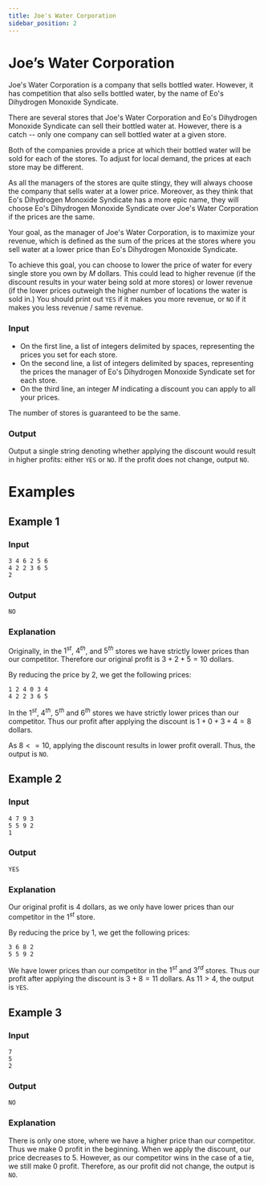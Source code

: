 ```yaml
---
title: Joe's Water Corporation
sidebar_position: 2
---
```


# Joe’s Water Corporation

Joe's Water Corporation is a company that sells bottled water. However, it has competition that also sells bottled water, by the name of Eo's Dihydrogen Monoxide Syndicate.

There are several stores that Joe's Water Corporation and Eo's Dihydrogen Monoxide Syndicate can sell their bottled water at.
However, there is a catch -- only one company can sell bottled water at a given store.

Both of the companies provide a price at which their bottled water will be sold for each of the stores.
To adjust for local demand, the prices at each store may be different.

As all the managers of the stores are quite stingy, they will always choose the company that sells water at a lower price.
Moreover, as they think that Eo's Dihydrogen Monoxide Syndicate has a more epic name, they will choose Eo's Dihydrogen Monoxide Syndicate over Joe's Water Corporation if the prices are the same.

Your goal, as the manager of Joe's Water Corporation, is to maximize your revenue, which is defined as the sum of the prices at the stores where you sell water at a lower price than Eo's Dihydrogen Monoxide Syndicate.

To achieve this goal, you can choose to lower the price of water for every single store you own by $M$ dollars. This could lead to higher revenue (if the discount results in your water being sold at more stores) or lower revenue (if the lower prices outweigh the higher number of locations the water is sold in.) You should print out `YES` if it makes you more revenue, or `NO` if it makes you less revenue / same revenue.

### Input

- On the first line, a list of integers delimited by spaces, representing the prices you set for each store.
- On the second line, a list of integers delimited by spaces, representing the prices the manager of Eo's Dihydrogen Monoxide Syndicate set for each store.
- On the third line, an integer $M$ indicating a discount you can apply to all your prices.

The number of stores is guaranteed to be the same.

### Output

Output a single string denoting whether applying the discount would result in higher profits: either `YES` or `NO`.
If the profit does not change, output `NO`.

# Examples

## Example 1

### Input

```
3 4 6 2 5 6
4 2 2 3 6 5
2
```

### Output

```
NO
```

### Explanation

Originally, in the $1^{st}$, $4^{th}$, and $5^{th}$ stores we have strictly lower prices than our competitor.
Therefore our original profit is $3 + 2 + 5 = 10$ dollars.

By reducing the price by $2$, we get the following prices:

```
1 2 4 0 3 4
4 2 2 3 6 5
```

In the $1^{st}$, $4^{th}$, $5^{th}$ and $6^{th}$ stores we have strictly lower prices than our competitor.
Thus our profit after applying the discount is $1 + 0 + 3 + 4 = 8$ dollars.

As $8 <= 10$, applying the discount results in lower profit overall. Thus, the output is `NO`.

## Example 2

### Input

```
4 7 9 3
5 5 9 2
1
```

### Output

```
YES
```

### Explanation

Our original profit is $4$ dollars, as we only have lower prices than our competitor in the $1^{st}$ store.

By reducing the price by $1$, we get the following prices:

```
3 6 8 2
5 5 9 2
```

We have lower prices than our competitor in the $1^{st}$ and $3^{rd}$ stores. Thus our profit after applying the discount is $3 + 8 = 11$ dollars.
As $11 > 4$, the output is `YES`.

## Example 3

### Input

```
7
5
2
```

### Output

```
NO
```

### Explanation

There is only one store, where we have a higher price than our competitor. Thus we make $0$ profit in the beginning.
When we apply the discount, our price decreases to $5$. However, as our competitor wins in the case of a tie, we still make $0$ profit.
Therefore, as our profit did not change, the output is `NO`.

<!--
## Model Solution

<details><summary>Click to reveal</summary>
<p>

```py
def compute_total_profit(prices, competitors_prices):
    return sum(
        price
        for price, competitors_price in zip(prices, competitors_prices)
        if price < competitors_price
    )

prices = list(map(int, input().split()))
competitors_prices = list(map(int, input().split()))
discount = int(input())

original_profit = compute_total_profit(prices, competitors_prices)
prices = [price - discount for price in prices]
after_discount_applied = compute_total_profit(prices, competitors_prices)

print("YES" if after_discount_applied > original_profit else "NO")
```

### Step-by-step tutorial

Let's begin by reading in the input.

```py
prices = map(int, input().split())
competitors_prices = map(int, input().split())
discount = int(input())
```

:::tip

If you are confused about how `map` is being used above, take a look at the model solution for [Joe's Doubling Points](joes-doubling-points#model-solution)!

:::

Now, we need to calculate the original profit.

#### Calculating the profit

We can sell our water at a store if our price is strictly less than that of the competitor.

Based on this information we can write a procedure `compute_total_profit(prices, competitors_prices)` that calculates the total profit we can make given our prices and our competitors' prices:

```py
def compute_total_profit(prices, competitors_prices):
	profit = 0
	for i in range(len(prices)):
		if prices[i] < competitors_prices[i]:
			profit += prices[i]
	return profit
```

:::tip

We can write this more compactly using the `zip` built-in, which allows one to loop in parallel over several lists.
For more information, take a look at [this article on `zip`](https://realpython.com/python-zip-function/) from Real Python.

```py
def compute_total_profit(prices, competitors_prices):
	profit = 0
	for price, competitors_price in zip(prices, competitors_prices):
		if price < competitors_price:
			profit += price
	return profit
```

We can write this _even more compactly_ using the `sum` built-in and a generator comprehension.
Again, for more explanation, refer to [this article on the aforementioned topic](https://realpython.com/list-comprehension-python/) from Real Python.

```py
def compute_total_profit(prices, competitors_prices):
    return sum(
        price
        for price, competitors_price in zip(prices, competitors_prices)
        if price < competitors_price
    )
```

:::

---

If `compute_total_profit` is properly defined, then we can simply write:

```py
original_profit = compute_total_profit(prices, competitors_prices)
```

Now we need to get the profit after the discount is applied. First, apply the discount:

```py
for i in range(len(prices)):
	prices[i] -= discount
```

:::tip

We can again write this more compactly using a list comprehension.

```py
prices = [price - discount for price in prices]
```

:::

Now, we can compute the profit after the discount is applied.

```py
after_discount_applied = compute_total_profit(prices, competitors_prices)
```

Finally, we can use a conditional statement to output the answer.

```py
print("YES" if after_discount_applied > original_profit else "NO")
```

</p>
</details>
-->
